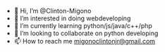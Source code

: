- 👋 Hi, I’m @Clinton-Migono
- 👀 I’m interested in doing webdeveloping
- 🌱 I’m currently learning python/js/java/c++/php
- 💞️ I’m looking to collaborate on python developing
- 📫 How to reach me migonoclintonjr@gmail.com

<!---
Clinton-Migono/Clinton-Migono is a ✨ special ✨ repository because its `README.md` (this file) appears on your GitHub profile.
You can click the Preview link to take a look at your changes.
--->

